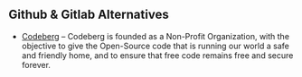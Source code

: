 ## Github & Gitlab Alternatives

  * [Codeberg](https://codeberg.org/) – Codeberg is founded as a Non-Profit Organization, with the objective to give the Open-Source code that is running our world a safe and friendly home, and to ensure that free code remains free and secure forever.